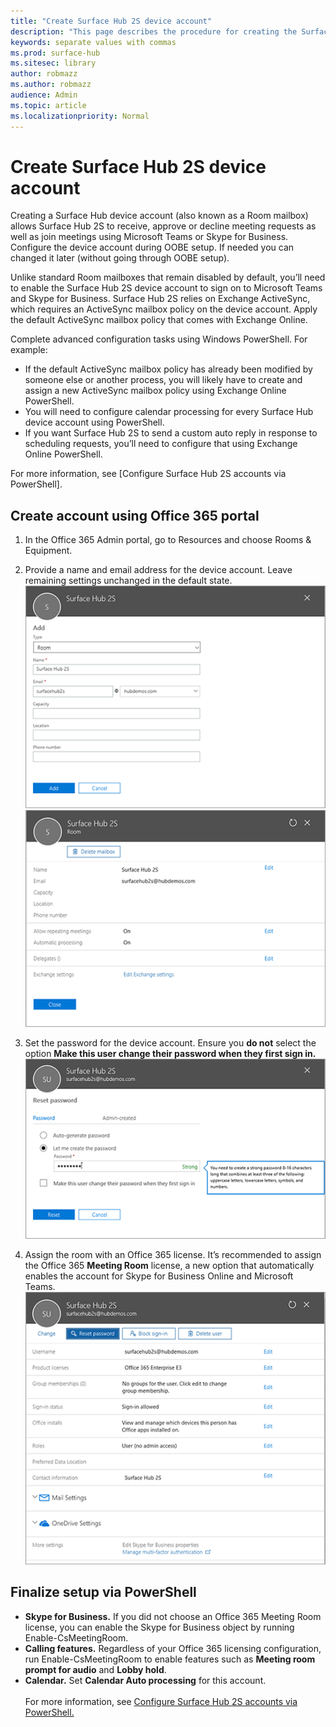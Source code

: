 ```yaml
---
title: "Create Surface Hub 2S device account"
description: "This page describes the procedure for creating the Surface Hub 2S device account."
keywords: separate values with commas
ms.prod: surface-hub
ms.sitesec: library
author: robmazz
ms.author: robmazz
audience: Admin
ms.topic: article
ms.localizationpriority: Normal
---
```


# Create Surface Hub 2S device account

Creating a Surface Hub device account (also known as a Room mailbox) allows Surface Hub 2S to receive, approve or decline meeting requests as well as join meetings using Microsoft Teams or Skype for Business. Configure the device account during OOBE setup. If needed you can changed it later (without going through OOBE setup).

Unlike standard Room mailboxes that remain disabled by default, you’ll need to enable the Surface Hub 2S device account to sign on to Microsoft Teams and Skype for Business. Surface Hub 2S relies on Exchange ActiveSync, which requires an ActiveSync mailbox policy on the device account. Apply the default ActiveSync mailbox policy that comes with Exchange Online.

Complete advanced configuration tasks using Windows PowerShell. For example:

- If the default ActiveSync mailbox policy has already been modified by someone else or another process, you will likely have to create and assign a new ActiveSync mailbox policy using Exchange Online PowerShell.
- You will need to configure calendar processing for every Surface Hub device account using PowerShell.
- If you want Surface Hub 2S to send a custom auto reply in response to scheduling requests, you’ll need to configure that using Exchange Online PowerShell.

For more information, see [Configure Surface Hub 2S accounts via PowerShell].

## Create account using Office 365 portal

1. In the Office 365 Admin portal, go to Resources and choose Rooms & Equipment.

2. Provide a name and email address for the device account. Leave remaining settings unchanged in the default state.
![Provide a name and email address](images/sh2-account2.png)
![Leave remaining settings unchanged in the default state](images/sh2-account3.png)

3. Set the password for the device account. Ensure you **do not** select the option **Make this user change their password when they first sign in.**
![Set the password for the device account](images/sh2-account4.png)

4. Assign the room with an Office 365 license. It’s recommended to assign the Office 365 **Meeting Room** license, a new option that automatically enables the account for Skype for Business Online and Microsoft Teams.
![Assign Office 365 license](images/sh2-account5.png)

## Finalize setup via PowerShell
- **Skype for Business.** If you did not choose an Office 365 Meeting Room license, you can enable the Skype for Business object by running Enable-CsMeetingRoom.
- **Calling features.** Regardless of your Office 365 licensing configuration, run Enable-CsMeetingRoom to enable features such as **Meeting room prompt for audio** and **Lobby hold**.
- **Calendar.** Set **Calendar Auto processing** for this account.<br><br>
For more information, see [Configure Surface Hub 2S accounts via PowerShell.](devices\surface-hub\surface-hub-2s-configure-using-o365.md)